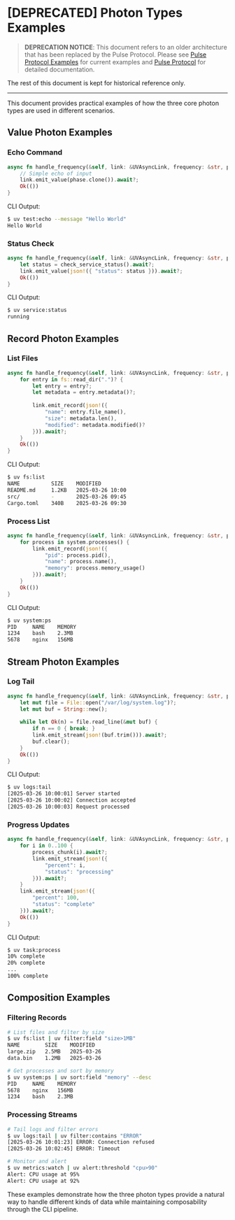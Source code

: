 # [DEPRECATED] Photon Types Examples

> **DEPRECATION NOTICE**: This document refers to an older architecture that has been replaced by the Pulse Protocol. Please see [Pulse Protocol Examples](pulse-examples.md) for current examples and [Pulse Protocol](../specs/pulse-protocol.md) for detailed documentation.

The rest of this document is kept for historical reference only.

---

This document provides practical examples of how the three core photon types are used in different scenarios.

## Value Photon Examples

### Echo Command
```rust
async fn handle_frequency(&self, link: &UVAsyncLink, frequency: &str, phase: &Value) -> Result<()> {
    // Simple echo of input
    link.emit_value(phase.clone()).await?;
    Ok(())
}
```

CLI Output:
```bash
$ uv test:echo --message "Hello World"
Hello World
```

### Status Check
```rust
async fn handle_frequency(&self, link: &UVAsyncLink, frequency: &str, phase: &Value) -> Result<()> {
    let status = check_service_status().await?;
    link.emit_value(json!({ "status": status })).await?;
    Ok(())
}
```

CLI Output:
```bash
$ uv service:status
running
```

## Record Photon Examples

### List Files
```rust
async fn handle_frequency(&self, link: &UVAsyncLink, frequency: &str, phase: &Value) -> Result<()> {
    for entry in fs::read_dir(".")? {
        let entry = entry?;
        let metadata = entry.metadata()?;
        
        link.emit_record(json!({
            "name": entry.file_name(),
            "size": metadata.len(),
            "modified": metadata.modified()?
        })).await?;
    }
    Ok(())
}
```

CLI Output:
```bash
$ uv fs:list
NAME          SIZE    MODIFIED
README.md     1.2KB   2025-03-26 10:00
src/          -       2025-03-26 09:45
Cargo.toml    340B    2025-03-26 09:30
```

### Process List
```rust
async fn handle_frequency(&self, link: &UVAsyncLink, frequency: &str, phase: &Value) -> Result<()> {
    for process in system.processes() {
        link.emit_record(json!({
            "pid": process.pid(),
            "name": process.name(),
            "memory": process.memory_usage()
        })).await?;
    }
    Ok(())
}
```

CLI Output:
```bash
$ uv system:ps
PID     NAME    MEMORY
1234    bash    2.3MB
5678    nginx   156MB
```

## Stream Photon Examples

### Log Tail
```rust
async fn handle_frequency(&self, link: &UVAsyncLink, frequency: &str, phase: &Value) -> Result<()> {
    let mut file = File::open("/var/log/system.log")?;
    let mut buf = String::new();
    
    while let Ok(n) = file.read_line(&mut buf) {
        if n == 0 { break; }
        link.emit_stream(json!(buf.trim())).await?;
        buf.clear();
    }
    Ok(())
}
```

CLI Output:
```bash
$ uv logs:tail
[2025-03-26 10:00:01] Server started
[2025-03-26 10:00:02] Connection accepted
[2025-03-26 10:00:03] Request processed
```

### Progress Updates
```rust
async fn handle_frequency(&self, link: &UVAsyncLink, frequency: &str, phase: &Value) -> Result<()> {
    for i in 0..100 {
        process_chunk(i).await?;
        link.emit_stream(json!({
            "percent": i,
            "status": "processing"
        })).await?;
    }
    link.emit_stream(json!({
        "percent": 100,
        "status": "complete"
    })).await?;
    Ok(())
}
```

CLI Output:
```bash
$ uv task:process
10% complete
20% complete
...
100% complete
```

## Composition Examples

### Filtering Records
```bash
# List files and filter by size
$ uv fs:list | uv filter:field "size>1MB"
NAME        SIZE    MODIFIED
large.zip   2.5MB   2025-03-26
data.bin    1.2MB   2025-03-26

# Get processes and sort by memory
$ uv system:ps | uv sort:field "memory" --desc
PID     NAME    MEMORY
5678    nginx   156MB
1234    bash    2.3MB
```

### Processing Streams
```bash
# Tail logs and filter errors
$ uv logs:tail | uv filter:contains "ERROR"
[2025-03-26 10:01:23] ERROR: Connection refused
[2025-03-26 10:02:45] ERROR: Timeout

# Monitor and alert
$ uv metrics:watch | uv alert:threshold "cpu>90"
Alert: CPU usage at 95%
Alert: CPU usage at 92%
```

These examples demonstrate how the three photon types provide a natural way to handle different kinds of data while maintaining composability through the CLI pipeline.
